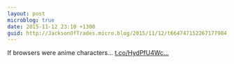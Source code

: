 ```yaml
---
layout: post
microblog: true
date: 2015-11-12 23:10 +1300
guid: http://JacksonOfTrades.micro.blog/2015/11/12/t664747152267177984.html
---
```

If browsers were anime characters... [t.co/HydPfU4Wc...](https://t.co/HydPfU4Wc8)
